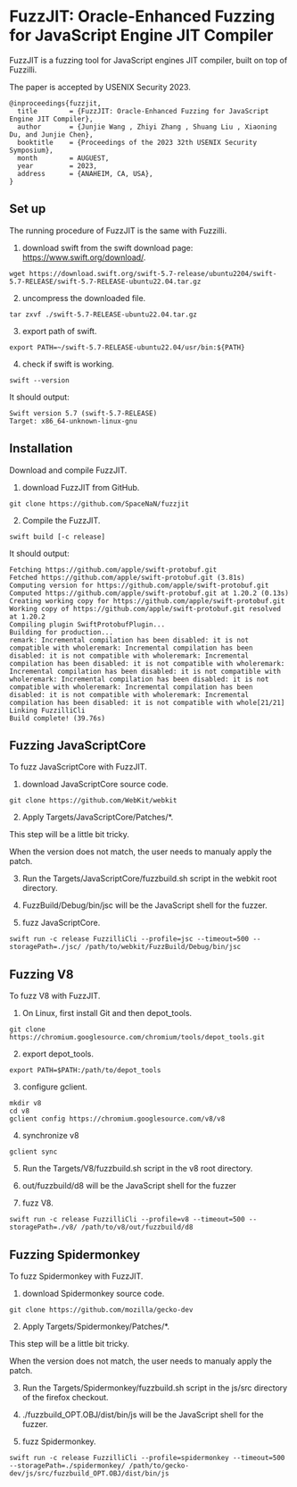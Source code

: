 # FuzzJIT: Oracle-Enhanced Fuzzing for JavaScript Engine JIT Compiler

FuzzJIT is a fuzzing tool for JavaScript engines JIT compiler, built on top of Fuzzilli.

The paper is accepted by USENIX Security 2023.

```
@inproceedings{fuzzjit,
  title        = {FuzzJIT: Oracle-Enhanced Fuzzing for JavaScript Engine JIT Compiler},
  author       = {Junjie Wang , Zhiyi Zhang , Shuang Liu , Xiaoning Du, and Junjie Chen},
  booktitle    = {Proceedings of the 2023 32th USENIX Security Symposium},
  month        = AUGUEST,
  year         = 2023,
  address      = {ANAHEIM, CA, USA},
}
```

## Set up

The running procedure of FuzzJIT is the same with Fuzzilli.

1. download swift from the swift download page: https://www.swift.org/download/.

```
wget https://download.swift.org/swift-5.7-release/ubuntu2204/swift-5.7-RELEASE/swift-5.7-RELEASE-ubuntu22.04.tar.gz
```
2. uncompress the downloaded file.
```
tar zxvf ./swift-5.7-RELEASE-ubuntu22.04.tar.gz
```
3. export path of swift.
```
export PATH=~/swift-5.7-RELEASE-ubuntu22.04/usr/bin:${PATH}
```
4. check if swift is working.
```
swift --version
```
It should output:
```
Swift version 5.7 (swift-5.7-RELEASE)
Target: x86_64-unknown-linux-gnu
```

## Installation

Download and compile FuzzJIT.

1. download FuzzJIT from GitHub.
```
git clone https://github.com/SpaceNaN/fuzzjit
```

2. Compile the FuzzJIT.
```
swift build [-c release]
```
It should output:
```
Fetching https://github.com/apple/swift-protobuf.git
Fetched https://github.com/apple/swift-protobuf.git (3.81s)
Computing version for https://github.com/apple/swift-protobuf.git
Computed https://github.com/apple/swift-protobuf.git at 1.20.2 (0.13s)
Creating working copy for https://github.com/apple/swift-protobuf.git
Working copy of https://github.com/apple/swift-protobuf.git resolved at 1.20.2
Compiling plugin SwiftProtobufPlugin...
Building for production...
remark: Incremental compilation has been disabled: it is not compatible with wholeremark: Incremental compilation has been disabled: it is not compatible with wholeremark: Incremental compilation has been disabled: it is not compatible with wholeremark: Incremental compilation has been disabled: it is not compatible with wholeremark: Incremental compilation has been disabled: it is not compatible with wholeremark: Incremental compilation has been disabled: it is not compatible with wholeremark: Incremental compilation has been disabled: it is not compatible with whole[21/21] Linking FuzzilliCli
Build complete! (39.76s)
```

## Fuzzing JavaScriptCore

To fuzz JavaScriptCore with FuzzJIT.

1. download JavaScriptCore source code.
```
git clone https://github.com/WebKit/webkit
```
2. Apply Targets/JavaScriptCore/Patches/*.

This step will be a little bit tricky.

When the version does not match, the user needs to manualy apply the patch.

3. Run the Targets/JavaScriptCore/fuzzbuild.sh script in the webkit root directory.

4. FuzzBuild/Debug/bin/jsc will be the JavaScript shell for the fuzzer.

5. fuzz JavaScriptCore.
```
swift run -c release FuzzilliCli --profile=jsc --timeout=500 --storagePath=./jsc/ /path/to/webkit/FuzzBuild/Debug/bin/jsc
```

## Fuzzing V8

To fuzz V8 with FuzzJIT.

1. On Linux, first install Git and then depot_tools.
```
git clone https://chromium.googlesource.com/chromium/tools/depot_tools.git
```

2. export depot_tools.
```
export PATH=$PATH:/path/to/depot_tools
```

3. configure gclient.
```
mkdir v8
cd v8
gclient config https://chromium.googlesource.com/v8/v8
```

4. synchronize v8
```
gclient sync
```

5. Run the Targets/V8/fuzzbuild.sh script in the v8 root directory.

6. out/fuzzbuild/d8 will be the JavaScript shell for the fuzzer

7. fuzz V8.
```
swift run -c release FuzzilliCli --profile=v8 --timeout=500 --storagePath=./v8/ /path/to/v8/out/fuzzbuild/d8
```

## Fuzzing Spidermonkey

To fuzz Spidermonkey with FuzzJIT.

1. download Spidermonkey source code.
```
git clone https://github.com/mozilla/gecko-dev
```
2. Apply Targets/Spidermonkey/Patches/*.

This step will be a little bit tricky.

When the version does not match, the user needs to manualy apply the patch.

3. Run the Targets/Spidermonkey/fuzzbuild.sh script in the js/src directory of the firefox checkout.

4. ./fuzzbuild_OPT.OBJ/dist/bin/js will be the JavaScript shell for the fuzzer.

5. fuzz Spidermonkey.
```
swift run -c release FuzzilliCli --profile=spidermonkey --timeout=500 --storagePath=./spidermonkey/ /path/to/gecko-dev/js/src/fuzzbuild_OPT.OBJ/dist/bin/js
```